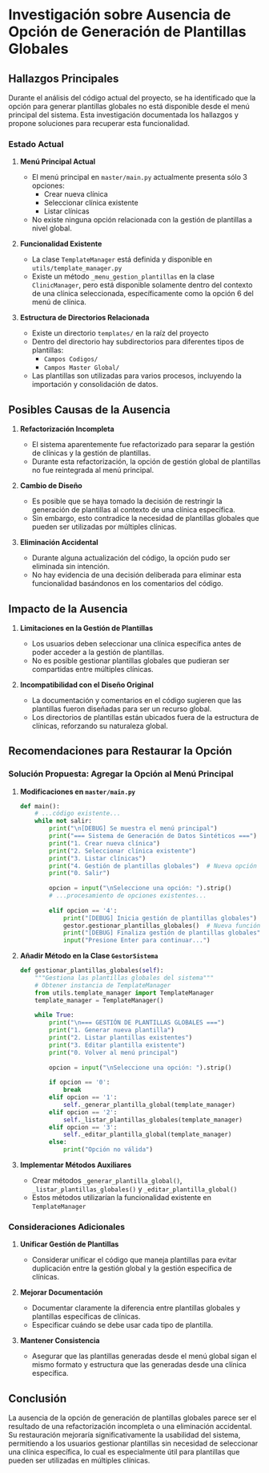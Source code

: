 # Investigación sobre Ausencia de Opción de Generación de Plantillas Globales

## Hallazgos Principales

Durante el análisis del código actual del proyecto, se ha identificado que la opción para generar plantillas globales no está disponible desde el menú principal del sistema. Esta investigación documentada los hallazgos y propone soluciones para recuperar esta funcionalidad.

### Estado Actual

1. **Menú Principal Actual**
   - El menú principal en `master/main.py` actualmente presenta sólo 3 opciones:
     - Crear nueva clínica
     - Seleccionar clínica existente
     - Listar clínicas
   - No existe ninguna opción relacionada con la gestión de plantillas a nivel global.

2. **Funcionalidad Existente**
   - La clase `TemplateManager` está definida y disponible en `utils/template_manager.py`
   - Existe un método `_menu_gestion_plantillas` en la clase `ClinicManager`, pero está disponible solamente dentro del contexto de una clínica seleccionada, específicamente como la opción 6 del menú de clínica.

3. **Estructura de Directorios Relacionada**
   - Existe un directorio `templates/` en la raíz del proyecto
   - Dentro del directorio hay subdirectorios para diferentes tipos de plantillas:
     - `Campos Codigos/`
     - `Campos Master Global/`
   - Las plantillas son utilizadas para varios procesos, incluyendo la importación y consolidación de datos.

## Posibles Causas de la Ausencia

1. **Refactorización Incompleta**
   - El sistema aparentemente fue refactorizado para separar la gestión de clínicas y la gestión de plantillas.
   - Durante esta refactorización, la opción de gestión global de plantillas no fue reintegrada al menú principal.

2. **Cambio de Diseño**
   - Es posible que se haya tomado la decisión de restringir la generación de plantillas al contexto de una clínica específica.
   - Sin embargo, esto contradice la necesidad de plantillas globales que pueden ser utilizadas por múltiples clínicas.

3. **Eliminación Accidental**
   - Durante alguna actualización del código, la opción pudo ser eliminada sin intención.
   - No hay evidencia de una decisión deliberada para eliminar esta funcionalidad basándonos en los comentarios del código.

## Impacto de la Ausencia

1. **Limitaciones en la Gestión de Plantillas**
   - Los usuarios deben seleccionar una clínica específica antes de poder acceder a la gestión de plantillas.
   - No es posible gestionar plantillas globales que pudieran ser compartidas entre múltiples clínicas.

2. **Incompatibilidad con el Diseño Original**
   - La documentación y comentarios en el código sugieren que las plantillas fueron diseñadas para ser un recurso global.
   - Los directorios de plantillas están ubicados fuera de la estructura de clínicas, reforzando su naturaleza global.

## Recomendaciones para Restaurar la Opción

### Solución Propuesta: Agregar la Opción al Menú Principal

1. **Modificaciones en `master/main.py`**
   ```python
   def main():
       # ...código existente...
       while not salir:
           print("\n[DEBUG] Se muestra el menú principal")
           print("=== Sistema de Generación de Datos Sintéticos ===")
           print("1. Crear nueva clínica")
           print("2. Seleccionar clínica existente")
           print("3. Listar clínicas")
           print("4. Gestión de plantillas globales")  # Nueva opción
           print("0. Salir")
           
           opcion = input("\nSeleccione una opción: ").strip()
           # ...procesamiento de opciones existentes...
           
           elif opcion == '4':
               print("[DEBUG] Inicia gestión de plantillas globales")
               gestor.gestionar_plantillas_globales()  # Nueva función
               print("[DEBUG] Finaliza gestión de plantillas globales")
               input("Presione Enter para continuar...")
   ```

2. **Añadir Método en la Clase `GestorSistema`**
   ```python
   def gestionar_plantillas_globales(self):
       """Gestiona las plantillas globales del sistema"""
       # Obtener instancia de TemplateManager
       from utils.template_manager import TemplateManager
       template_manager = TemplateManager()
       
       while True:
           print("\n=== GESTIÓN DE PLANTILLAS GLOBALES ===")
           print("1. Generar nueva plantilla")
           print("2. Listar plantillas existentes")
           print("3. Editar plantilla existente")
           print("0. Volver al menú principal")
           
           opcion = input("\nSeleccione una opción: ").strip()
           
           if opcion == '0':
               break
           elif opcion == '1':
               self._generar_plantilla_global(template_manager)
           elif opcion == '2':
               self._listar_plantillas_globales(template_manager)
           elif opcion == '3':
               self._editar_plantilla_global(template_manager)
           else:
               print("Opción no válida")
   ```

3. **Implementar Métodos Auxiliares**
   - Crear métodos `_generar_plantilla_global()`, `_listar_plantillas_globales()` y `_editar_plantilla_global()`
   - Estos métodos utilizarían la funcionalidad existente en `TemplateManager`

### Consideraciones Adicionales

1. **Unificar Gestión de Plantillas**
   - Considerar unificar el código que maneja plantillas para evitar duplicación entre la gestión global y la gestión específica de clínicas.

2. **Mejorar Documentación**
   - Documentar claramente la diferencia entre plantillas globales y plantillas específicas de clínicas.
   - Especificar cuándo se debe usar cada tipo de plantilla.

3. **Mantener Consistencia**
   - Asegurar que las plantillas generadas desde el menú global sigan el mismo formato y estructura que las generadas desde una clínica específica.

## Conclusión

La ausencia de la opción de generación de plantillas globales parece ser el resultado de una refactorización incompleta o una eliminación accidental. Su restauración mejoraría significativamente la usabilidad del sistema, permitiendo a los usuarios gestionar plantillas sin necesidad de seleccionar una clínica específica, lo cual es especialmente útil para plantillas que pueden ser utilizadas en múltiples clínicas.
